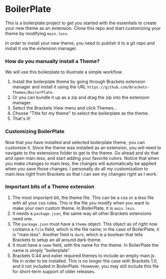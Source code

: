 BoilerPlate
===========

This is a boilerplate project to get you started with the essentials to create your new theme as an extension.  Clone this repo and start customizing your theme by modifying `main.less`.

In order to install your new theme, you need to publish it to a git repo and install it via the extension manager.

### How do you manually install a Theme? ###

We will use this boilerplate to illustrate a simple workflow.

1. Install the boilerplate theme by going through Brackets extension manager and install it using the URL `https://github.com/Brackets-Themes/BoilerPlate`.
  1. Or you can bundle it up as a zip and drag the zip into the extension manager.
1. Select the Brackets View menu and click Themes…
1. Choose "Title for my theme" to select the boilerplate as the theme.
1. That's it!

### Customizing BoilerPlate ###

Now that you have installed and selected boilerplate theme, you can customize it.  Since the theme was installed as an extension, you will need to navigate to the extensions folder to get to the theme.  Go ahead and do that and open main.less, and start adding your favorite colors.  Notice that when you make changes to main.less, the changes will automatically be applied when you save those changes. I personally do all my customization to main.less right from Brackets so that I can see my changes right as I work.

### Important bits of a Theme extension ###

1. The most important bit, the theme file.  This can be a css or a less file with all your css rules.  This is the file you modify when you want to make your own custom theme.  In BoilerPlate, it is `main.less`.
2. It needs a `package.json`, the same way all other Brackets extensions need one.
3. The `package.json` must have a `theme` object.  This object as of right now contains a `file` field, which is the file name; in the case of BoilerPlate, it is "main.less".  Another field is `dark`, which is a boolean that tells Brackets to setup an all around dark theme.
4. It must have a `name` field, with the name for the theme. In BoilerPlate the name is simply "boilerplate".
5. Brackets 0.44 and ealier required themes to include an empty main.js file in order to be installed. This is no longer the case with Brackets 1.0, and it not included in BoilerPlate. However, you may still include this file for short-term support of older releases.
